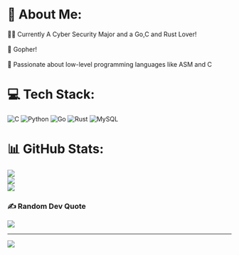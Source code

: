 # 💫 About Me:
🧑‍🎓 Currently A Cyber Security Major and a Go,C and Rust Lover!<br><br>💪 Gopher! <br><br>💖 Passionate about low-level programming languages like ASM and C


# 💻 Tech Stack:
![C](https://img.shields.io/badge/c-%2300599C.svg?style=for-the-badge&logo=c&logoColor=white) ![Python](https://img.shields.io/badge/python-3670A0?style=for-the-badge&logo=python&logoColor=ffdd54) ![Go](https://img.shields.io/badge/go-%2300ADD8.svg?style=for-the-badge&logo=go&logoColor=white) ![Rust](https://img.shields.io/badge/rust-%23000000.svg?style=for-the-badge&logo=rust&logoColor=white) ![MySQL](https://img.shields.io/badge/mysql-4479A1.svg?style=for-the-badge&logo=mysql&logoColor=white)
# 📊 GitHub Stats:
![](https://github-readme-stats.vercel.app/api?username=iAsuri&theme=dark&hide_border=false&include_all_commits=false&count_private=false)<br/>
![](https://github-readme-streak-stats.herokuapp.com/?user=iAsuri&theme=dark&hide_border=false)<br/>
![](https://github-readme-stats.vercel.app/api/top-langs/?username=iAsuri&theme=dark&hide_border=false&include_all_commits=false&count_private=false&layout=compact)

### ✍️ Random Dev Quote
![](https://quotes-github-readme.vercel.app/api?type=horizontal&theme=radical)

---
[![](https://visitcount.itsvg.in/api?id=iAsuri&icon=2&color=0)](https://visitcount.itsvg.in)

<!-- Proudly created with GPRM ( https://gprm.itsvg.in ) -->
